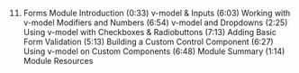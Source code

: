 11. Forms
    Module Introduction (0:33)
    v-model & Inputs (6:03)
    Working with v-model Modifiers and Numbers (6:54)
    v-model and Dropdowns (2:25)
    Using v-model with Checkboxes & Radiobuttons (7:13)
    Adding Basic Form Validation (5:13)
    Building a Custom Control Component (6:27)
    Using v-model on Custom Components (6:48)
    Module Summary (1:14)
    Module Resources
